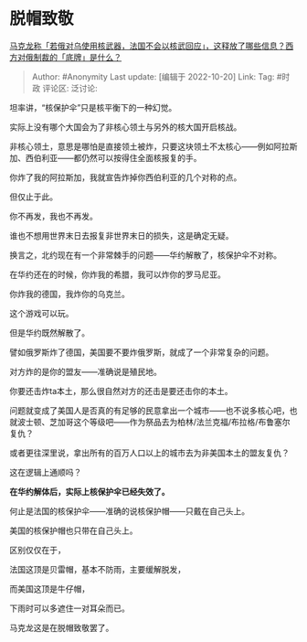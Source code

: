 # 脱帽致敬
[马克龙称「若俄对乌使用核武器，法国不会以核武回应」，这释放了哪些信息？西方对俄制裁的「底牌」是什么？](https://www.zhihu.com/question/559449170/answer/2722315670)

> Author: #Anonymity
> Last update: [编辑于 2022-10-20]
> Link:
> Tag: #时政
> 评论区:
> 泛讨论:

坦率讲，“核保护伞”只是核平衡下的一种幻觉。

实际上没有哪个大国会为了非核心领土与另外的核大国开启核战。

非核心领土，意思是哪怕是直接领土被炸，只要这块领土不太核心——例如阿拉斯加、西伯利亚——都仍然可以按得住全面核报复的手。

你炸了我的阿拉斯加，我就宣告炸掉你西伯利亚的几个对称的点。

但仅止于此。

你不再发，我也不再发。

谁也不想用世界末日去报复非世界末日的损失，这是确定无疑。

换言之，北约现在有一个非常棘手的问题——华约解散了，核保护伞不对称。

在华约还在的时候，你炸我的希腊，我可以炸你的罗马尼亚。

你炸我的德国，我炸你的乌克兰。

这个游戏可以玩。

但是华约既然解散了。

譬如俄罗斯炸了德国，美国要不要炸俄罗斯，就成了一个非常复杂的问题。

对方炸的是你的盟友——准确说是殖民地。

你要还击炸ta本土，那么很自然对方的还击是要还击你的本土。

问题就变成了美国人是否真的有足够的民意拿出一个城市——也不说多核心吧，也就波士顿、芝加哥这个等级吧——作为祭品去为柏林/法兰克福/布拉格/布鲁塞尔复仇？

或者更往深里说，拿出所有的百万人口以上的城市去为非美国本土的盟友复仇？

这在逻辑上通顺吗？

**在华约解体后，实际上核保护伞已经失效了。**

何止是法国的核保护伞——准确的说核保护帽——只戴在自己头上。

美国的核保护帽也只带在自己头上。

区别仅仅在于，

法国这顶是贝雷帽，基本不防雨，主要缓解脱发，

而美国这顶是牛仔帽，

下雨时可以多遮住一对耳朵而已。

马克龙这是在脱帽致敬罢了。
